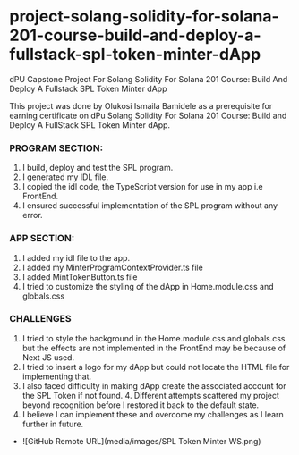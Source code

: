 # project-solang-solidity-for-solana-201-course-build-and-deploy-a-fullstack-spl-token-minter-dApp
dPU Capstone Project For Solang Solidity For Solana 201 Course: Build And Deploy A Fullstack SPL Token Minter dApp


This project was done by Olukosi Ismaila Bamidele as a prerequisite for earning certificate on dPu Solang Solidity For Solana 201 Course: Build and Deploy A FullStack SPL Token Minter dApp.

### PROGRAM SECTION:
1. I build, deploy and test the SPL program.
2. I generated my IDL file.
3. I copied the idl code, the TypeScript version for use in my app i.e FrontEnd.
4. I ensured successful implementation of the SPL program without any error.
### APP SECTION:
1. I added my  idl file to the app.
2. I added my MinterProgramContextProvider.ts file
3. I added MintTokenButton.ts file
4. I tried to customize the styling of the dApp in Home.module.css and globals.css

### CHALLENGES
1. I tried to style the background in the Home.module.css and globals.css but the effects are not implemented in the FrontEnd may be because of Next JS used. 
2. I tried to insert a logo for my dApp but could not locate the HTML file for implementing that.
3. I also faced difficulty in making dApp create the associated account for the SPL Token if not found. 4. Different attempts scattered my project beyond recognition before I restored it back to the default state. 
5. I believe I can implement these and overcome my challenges as I learn further in future.


- ![GitHub Remote URL](media/images/SPL Token Minter WS.png)
